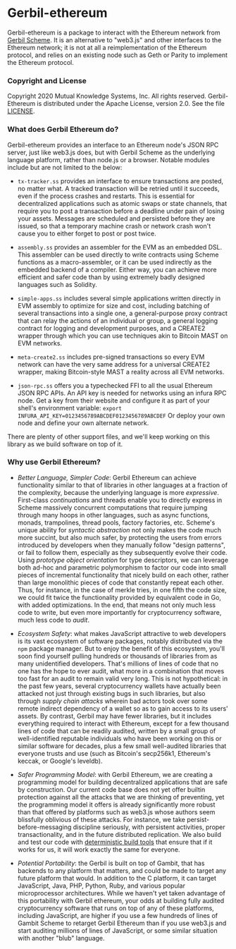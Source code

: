 # Gerbil-ethereum

Gerbil-ethereum is a package to interact with the Ethereum network from [Gerbil Scheme](https://cons.io).
It is an alternative to "web3.js" and other interfaces to the Ethereum network;
it is not at all a reimplementation of the Ethereum protocol,
and relies on an existing node such as Geth or Parity to implement the Ethereum protocol.

### Copyright and License

Copyright 2020 Mutual Knowledge Systems, Inc. All rights reserved.
Gerbil-Ethereum is distributed under the Apache License, version 2.0. See the file [LICENSE](LICENSE).

### What does Gerbil Ethereum do?

Gerbil-ethereum provides an interface to an Ethereum node's JSON RPC server, just like web3.js does,
but with Gerbil Scheme as the underlying language platform, rather than node.js or a browser.
Notable modules include but are not limited to the below:

* `tx-tracker.ss` provides an interface to ensure transactions are posted, no matter what.
  A tracked transaction will be retried until it succeeds, even if the process crashes and restarts.
  This is essential for decentralized applications such as atomic swaps or state channels,
  that require you to post a transaction before a deadline under pain of losing your assets.
  Messages are scheduled and persisted before they are issued, so that
  a temporary machine crash or network crash won't cause you to either forget to post or post twice.

* `assembly.ss` provides an assembler for the EVM as an embedded DSL.
  This assembler can be used directly to write contracts using Scheme functions as a macro-assembler,
  or it can be used indirectly as the embedded backend of a compiler.
  Either way, you can achieve more efficient and safer code
  than by using extremely badly designed languages such as Solidity.

* `simple-apps.ss` includes several simple applications written directly in EVM assembly
  to optimize for size and cost, including batching of several transactions into a single one,
  a general-purpose proxy contract that can relay the actions of an individual or group,
  a general logging contract for logging and development purposes, and
  a CREATE2 wrapper through which you can use techniques akin to Bitcoin MAST on EVM networks.

* `meta-create2.ss` includes pre-signed transactions so every EVM network can have the very same address
  for a universal CREATE2 wrapper, making Bitcoin-style MAST a reality across all EVM networks.

* `json-rpc.ss` offers you a typechecked FFI to all the usual Ethereum JSON RPC APIs.
  An API key is needed for networks using an infura RPC node. Get a key from their website
  and configure it as part of your shell's environment variable:
  `export INFURA_API_KEY=0123456789ABCDEF0123456789ABCDEF`
  Or deploy your own node and define your own alternate network.

There are plenty of other support files, and we'll keep working on this library
as we build software on top of it.


### Why use Gerbil Ethereum?

* *Better Language, Simpler Code*: Gerbil Ethereum can achieve functionality similar
  to that of libraries in other languages at a fraction of the complexity,
  because the underlying language is more *expressive*.
  First-class *continuations* and threads enable you to directly express in Scheme
  massively concurrent computations that require jumping through many hoops in other languages,
  such as async functions, monads, trampolines, thread pools, factory factories, etc.
  Scheme's unique ability for *syntactic abstraction* not only makes the code much more succint,
  but also much safer, by protecting the users from errors introduced by developers when they manually
  follow "design patterns", or fail to follow them, especially as they subsequently evolve their code.
  Using *prototype object orientation* for type descriptors,
  we can leverage both ad-hoc and parametric polymorphism to factor our code into
  small pieces of incremental functionality that nicely build on each other,
  rather than large monolithic pieces of code that constantly repeat each other.
  Thus, for instance, in the case of merkle tries, in one fifth the code size,
  we could fit twice the functionality provided by equivalent code in Go, with added optimizations.
  In the end, that means not only much less code to write, but
  even more importantly for cryptocurrency software, much less code to *audit*.

* *Ecosystem Safety*: what makes JavaScript attractive to web developers is its vast ecosystem
  of software packages, notably distributed via the `npm` package manager.
  But to enjoy the benefit of this ecosystem, you'll soon find yourself pulling
  hundreds or thousands of libraries from as many unidentified developers.
  That's millions of lines of code that no one has the hope to ever audit,
  what more in a combination that moves too fast for an audit to remain valid very long.
  This is not hypothetical: in the past few years, several cryptocurrency wallets
  have actually been attacked not just through existing bugs in such libraries,
  but also through *supply chain attacks* wherein bad actors took over
  some remote indirect dependency of a wallet so as to gain access to its users' assets.
  By contrast, Gerbil may have fewer libraries, but it includes everything required to interact
  with Ethereum, except for a few thousand lines of code that can be readily audited,
  written by a small group of well-identified reputable individuals
  who have been working on this or similar software for decades,
  plus a few small well-audited libraries that everyone trusts and use
  (such as Bitcoin's secp256k1, Ethereum's keccak, or Google's leveldb).

* *Safer Programming Model*: with Gerbil Ethereum, we are creating a programming model
  for building decentralized applications that are safe by construction.
  Our current code base does not yet offer builtin protection against all the attacks
  that we are thinking of preventing, yet the programming model it offers is already
  significantly more robust than that offered by platforms such as web3.js
  whose authors seem blissfully oblivious of these attacks.
  For instance, we take persist-before-messaging discipline seriously,
  with persistent activities, proper transactionality, and in the future distributed replication.
  We also build and test our code with [deterministic build tools](https://www.nixos.org/nix/)
  that ensure that if it works for us, it will work exactly the same for everyone.

* *Potential Portability*: the Gerbil is built on top of Gambit, that has backends
  to any platform that matters, and could be made to target any future platform that would.
  In addition to the C platform, it can target JavaScript, Java, PHP, Python, Ruby, and
  various popular microprocessor architectures. While we haven't yet taken advantage of
  this portability with Gerbil ethereum, your odds at building fully audited cryptocurrency software
  that runs on top of any of these platforms, including JavaScript, are higher
  if you use a few hundreds of lines of Gambit Scheme to retarget Gerbil Ethereum
  than if you use web3.js and start auditing millions of lines of JavaScript,
  or some similar situation with another "blub" language.
